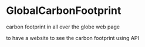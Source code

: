 # GlobalCarbonFootprint
carbon footprint in all over the globe web page

to have a website to see the carbon footprint using API 